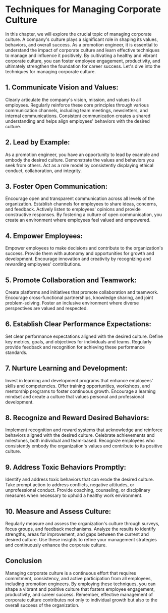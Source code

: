 # Techniques for Managing Corporate Culture

In this chapter, we will explore the crucial topic of managing corporate culture. A company's culture plays a significant role in shaping its values, behaviors, and overall success. As a promotion engineer, it is essential to understand the impact of corporate culture and learn effective techniques to manage and influence it positively. By cultivating a healthy and vibrant corporate culture, you can foster employee engagement, productivity, and ultimately strengthen the foundation for career success. Let's dive into the techniques for managing corporate culture.

## **1\. Communicate Vision and Values:**

Clearly articulate the company's vision, mission, and values to all employees. Regularly reinforce these core principles through various communication channels, including team meetings, newsletters, and internal communications. Consistent communication creates a shared understanding and helps align employees' behaviors with the desired culture.

## **2\. Lead by Example:**

As a promotion engineer, you have an opportunity to lead by example and embody the desired culture. Demonstrate the values and behaviors you seek from others. Act as a role model by consistently displaying ethical conduct, collaboration, and integrity.

## **3\. Foster Open Communication:**

Encourage open and transparent communication across all levels of the organization. Establish channels for employees to share ideas, concerns, and feedback. Actively listen to employees' opinions and provide constructive responses. By fostering a culture of open communication, you create an environment where employees feel valued and empowered.

## **4\. Empower Employees:**

Empower employees to make decisions and contribute to the organization's success. Provide them with autonomy and opportunities for growth and development. Encourage innovation and creativity by recognizing and rewarding employees' contributions.

## **5\. Promote Collaboration and Teamwork:**

Create platforms and initiatives that promote collaboration and teamwork. Encourage cross-functional partnerships, knowledge sharing, and joint problem-solving. Foster an inclusive environment where diverse perspectives are valued and respected.

## **6\. Establish Clear Performance Expectations:**

Set clear performance expectations aligned with the desired culture. Define key metrics, goals, and objectives for individuals and teams. Regularly provide feedback and recognition for achieving these performance standards.

## **7\. Nurture Learning and Development:**

Invest in learning and development programs that enhance employees' skills and competencies. Offer training opportunities, workshops, and mentorship programs to foster continuous growth. Encourage a learning mindset and create a culture that values personal and professional development.

## **8\. Recognize and Reward Desired Behaviors:**

Implement recognition and reward systems that acknowledge and reinforce behaviors aligned with the desired culture. Celebrate achievements and milestones, both individual and team-based. Recognize employees who consistently embody the organization's values and contribute to its positive culture.

## **9\. Address Toxic Behaviors Promptly:**

Identify and address toxic behaviors that can erode the desired culture. Take prompt action to address conflicts, negative attitudes, or unprofessional conduct. Provide coaching, counseling, or disciplinary measures when necessary to uphold a healthy work environment.

## **10\. Measure and Assess Culture:**

Regularly measure and assess the organization's culture through surveys, focus groups, and feedback mechanisms. Analyze the results to identify strengths, areas for improvement, and gaps between the current and desired culture. Use these insights to refine your management strategies and continuously enhance the corporate culture.

## **Conclusion**

Managing corporate culture is a continuous effort that requires commitment, consistency, and active participation from all employees, including promotion engineers. By employing these techniques, you can shape a vibrant and positive culture that fosters employee engagement, productivity, and career success. Remember, effective management of corporate culture contributes not only to individual growth but also to the overall success of the organization.
